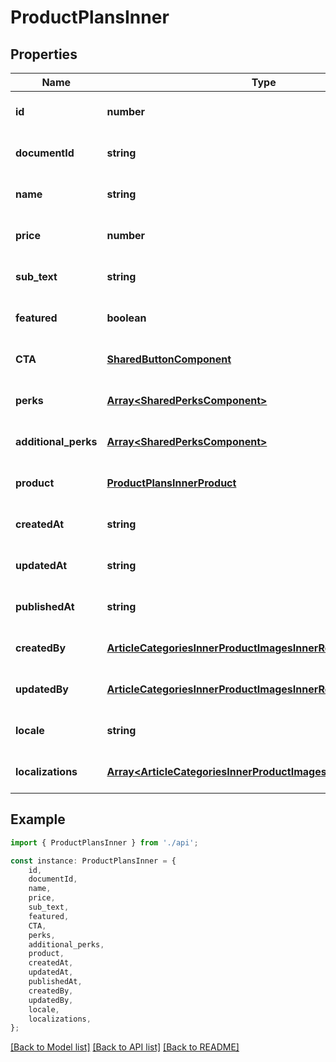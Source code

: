 # ProductPlansInner


## Properties

Name | Type | Description | Notes
------------ | ------------- | ------------- | -------------
**id** | **number** |  | [optional] [default to undefined]
**documentId** | **string** |  | [optional] [default to undefined]
**name** | **string** |  | [optional] [default to undefined]
**price** | **number** |  | [optional] [default to undefined]
**sub_text** | **string** |  | [optional] [default to undefined]
**featured** | **boolean** |  | [optional] [default to undefined]
**CTA** | [**SharedButtonComponent**](SharedButtonComponent.md) |  | [optional] [default to undefined]
**perks** | [**Array&lt;SharedPerksComponent&gt;**](SharedPerksComponent.md) |  | [optional] [default to undefined]
**additional_perks** | [**Array&lt;SharedPerksComponent&gt;**](SharedPerksComponent.md) |  | [optional] [default to undefined]
**product** | [**ProductPlansInnerProduct**](ProductPlansInnerProduct.md) |  | [optional] [default to undefined]
**createdAt** | **string** |  | [optional] [default to undefined]
**updatedAt** | **string** |  | [optional] [default to undefined]
**publishedAt** | **string** |  | [optional] [default to undefined]
**createdBy** | [**ArticleCategoriesInnerProductImagesInnerRelatedInner**](ArticleCategoriesInnerProductImagesInnerRelatedInner.md) |  | [optional] [default to undefined]
**updatedBy** | [**ArticleCategoriesInnerProductImagesInnerRelatedInner**](ArticleCategoriesInnerProductImagesInnerRelatedInner.md) |  | [optional] [default to undefined]
**locale** | **string** |  | [optional] [default to undefined]
**localizations** | [**Array&lt;ArticleCategoriesInnerProductImagesInnerRelatedInner&gt;**](ArticleCategoriesInnerProductImagesInnerRelatedInner.md) |  | [optional] [default to undefined]

## Example

```typescript
import { ProductPlansInner } from './api';

const instance: ProductPlansInner = {
    id,
    documentId,
    name,
    price,
    sub_text,
    featured,
    CTA,
    perks,
    additional_perks,
    product,
    createdAt,
    updatedAt,
    publishedAt,
    createdBy,
    updatedBy,
    locale,
    localizations,
};
```

[[Back to Model list]](../README.md#documentation-for-models) [[Back to API list]](../README.md#documentation-for-api-endpoints) [[Back to README]](../README.md)
